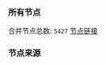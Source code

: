 ### 所有节点
合并节点总数: `5427`
[节点链接](https://github.com/rzhy1/33/raw/master/sub/sub_merge_base64.txt)

### 节点来源
